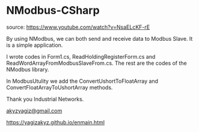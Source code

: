 # NModbus-CSharp
source: https://www.youtube.com/watch?v=NsaELcKF-rE

By using NModbus, we can both send and receive data to Modbus Slave. It is a simple application.

I wrote codes in Form1.cs, ReadHoldingRegisterForm.cs and ReadWordArrayFromModbusSlaveFrom.cs. The rest are the codes of the NModbus library.

In ModbusUtulity we add the ConvertUshortToFloatArray and ConvertFloatArrayToUshortArray methods.

Thank you Industrial Networks.

akyzyagiz@gmail.com

https://yagizakyz.github.io/enmain.html
